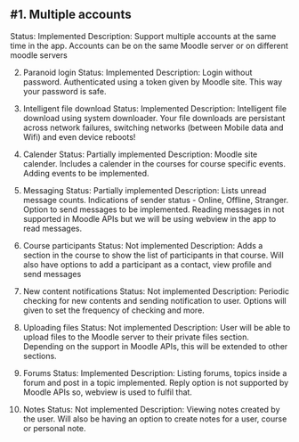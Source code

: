 #1. Multiple accounts
-----------------------
  Status: Implemented
  Description: Support multiple accounts at the same time in the app. Accounts can be on the same Moodle server or on different moodle servers

2. Paranoid login
  Status: Implemented
  Description: Login without password. Authenticated using a token given by Moodle site. This way your password is safe.

3. Intelligent file download
  Status: Implemented
  Description: Intelligent file download using system downloader. Your file downloads are persistant across network failures, switching networks (between Mobile data and Wifi) and even device reboots!

4. Calender
  Status: Partially implemented
  Description: Moodle site calender. Includes a calender in the courses for course specific events. Adding events to be implemented.

5. Messaging
  Status: Partially implemented
  Description: Lists unread message counts. Indications of sender status - Online, Offline, Stranger. Option to send messages to be implemented. Reading messages in not supported in Moodle APIs but we will be using webview in the app to read messages.

6. Course participants
  Status: Not implemented
  Description: Adds a section in the course to show the list of participants in that course. Will also have options to add a participant as a contact, view profile and send messages

7. New content notifications
  Status: Not implemented
  Description: Periodic checking for new contents and sending notification to user. Options will given to set the frequency of checking and more.

8. Uploading files
  Status: Not implemented
  Description: User will be able to upload files to the Moodle server to their private files section. Depending on the support in Moodle APIs, this will be extended to other sections.

9. Forums
  Status: Implemented
  Description: Listing forums, topics inside a forum and post in a topic implemented. Reply option is not supported by Moodle APIs so, webview is used to fulfil that.

10. Notes
  Status: Not implemented
  Description: Viewing notes created by the user. Will also be having an option to create notes for a user, course or personal note.
